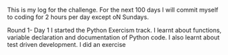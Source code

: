 This is my log for the challenge. For the next 100 days I will commit myself to coding for 2 hours per day except oN Sundays.

Round 1- 
Day 1 
I started the Python Exercism track. I learnt about functions, variable declaration and documentation of Python code. I also learnt about test driven development. I did an exercise
